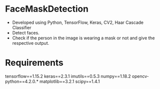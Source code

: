 # FaceMaskDetection
- Developed using Python, TensorFlow, Keras, CV2, Haar Cascade Classifier
- Detect faces.
- Check if the person in the image is wearing a mask or not and give the respective output.

# Requirements
tensorflow==1.15.2
keras==2.3.1
imutils==0.5.3
numpy==1.18.2
opencv-python==4.2.0.*
matplotlib==3.2.1
scipy==1.4.1
